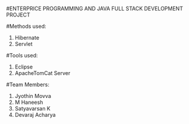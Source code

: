 #ENTERPRICE PROGRAMMING AND JAVA FULL STACK DEVELOPMENT PROJECT

#Methods used: 
1. Hibernate
2. Servlet

#Tools used: 
1. Eclipse
2. ApacheTomCat Server 

#Team Members:
1. Jyothin Movva
2. M Haneesh
3. Satyavarsan K
4. Devaraj Acharya
